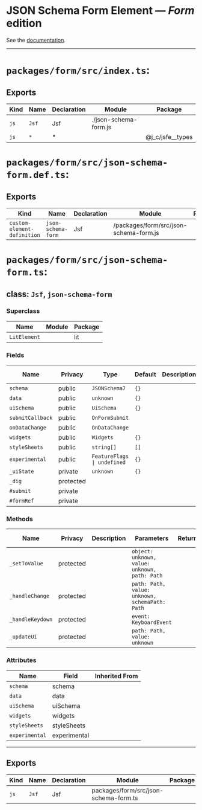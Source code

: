 # JSON Schema Form Element — ***Form*** edition

See the [documentation](../../README.md). 

---

# `packages/form/src/index.ts`:

## Exports

| Kind | Name  | Declaration | Module                | Package             |
| ---- | ----- | ----------- | --------------------- | ------------------- |
| `js` | `Jsf` | Jsf         | ./json-schema-form.js |                     |
| `js` | `*`   | \*          |                       | @j\_c/jsfe\_\_types |

# `packages/form/src/json-schema-form.def.ts`:

## Exports

| Kind                        | Name               | Declaration | Module                                 | Package |
| --------------------------- | ------------------ | ----------- | -------------------------------------- | ------- |
| `custom-element-definition` | `json-schema-form` | Jsf         | /packages/form/src/json-schema-form.js |         |

# `packages/form/src/json-schema-form.ts`:

## class: `Jsf`, `json-schema-form`

### Superclass

| Name         | Module | Package |
| ------------ | ------ | ------- |
| `LitElement` |        | lit     |

### Fields

| Name             | Privacy   | Type                        | Default | Description | Inherited From |
| ---------------- | --------- | --------------------------- | ------- | ----------- | -------------- |
| `schema`         | public    | `JSONSchema7`               | `{}`    |             |                |
| `data`           | public    | `unknown`                   | `{}`    |             |                |
| `uiSchema`       | public    | `UiSchema`                  | `{}`    |             |                |
| `submitCallback` | public    | `OnFormSubmit`              |         |             |                |
| `onDataChange`   | public    | `OnDataChange`              |         |             |                |
| `widgets`        | public    | `Widgets`                   | `{}`    |             |                |
| `styleSheets`    | public    | `string[]`                  | `[]`    |             |                |
| `experimental`   | public    | `FeatureFlags \| undefined` | `{}`    |             |                |
| `_uiState`       | private   | `unknown`                   | `{}`    |             |                |
| `_dig`           | protected |                             |         |             |                |
| `#submit`        | private   |                             |         |             |                |
| `#formRef`       | private   |                             |         |             |                |

### Methods

| Name             | Privacy   | Description | Parameters                                     | Return | Inherited From |
| ---------------- | --------- | ----------- | ---------------------------------------------- | ------ | -------------- |
| `_setToValue`    | protected |             | `object: unknown, value: unknown, path: Path`  |        |                |
| `_handleChange`  | protected |             | `path: Path, value: unknown, schemaPath: Path` |        |                |
| `_handleKeydown` | protected |             | `event: KeyboardEvent`                         |        |                |
| `_updateUi`      | protected |             | `path: Path, value: unknown`                   |        |                |

### Attributes

| Name           | Field        | Inherited From |
| -------------- | ------------ | -------------- |
| `schema`       | schema       |                |
| `data`         | data         |                |
| `uiSchema`     | uiSchema     |                |
| `widgets`      | widgets      |                |
| `styleSheets`  | styleSheets  |                |
| `experimental` | experimental |                |

<hr/>

## Exports

| Kind | Name  | Declaration | Module                                | Package |
| ---- | ----- | ----------- | ------------------------------------- | ------- |
| `js` | `Jsf` | Jsf         | packages/form/src/json-schema-form.ts |         |

